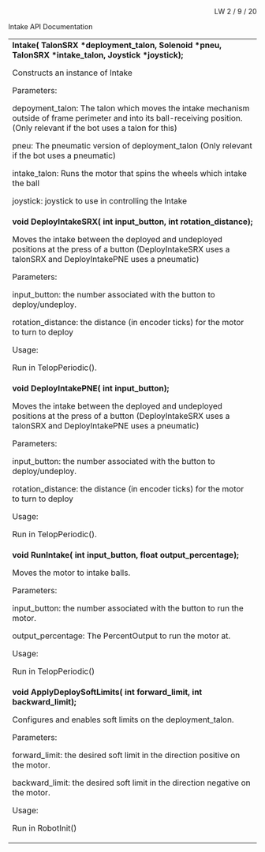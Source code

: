 
<p style="text-align: right">
LW	 2 / 9 / 20</p>


Intake API Documentation


<table>
  <tr>
   <td><strong>Intake( TalonSRX *deployment_talon, Solenoid *pneu, TalonSRX *intake_talon, Joystick *joystick);</strong>
<p>
Constructs an instance of Intake
<p>
Parameters:
<p>
depoyment_talon: The talon which moves the intake mechanism outside of frame perimeter and into its ball-receiving position.  (Only relevant if the bot uses a talon for this)
<p>
pneu: The pneumatic version of deployment_talon (Only relevant if the bot uses a pneumatic)
<p>
intake_talon: Runs the motor that spins the wheels which intake the ball
<p>
joystick: joystick to use in controlling the Intake
   </td>
  </tr>
  <tr>
   <td><strong>void DeployIntakeSRX( int input_button, int rotation_distance);</strong>
<p>
Moves the intake between the deployed and undeployed positions at the press of a button (DeployIntakeSRX uses a talonSRX and DeployIntakePNE uses a pneumatic)
<p>
Parameters:
<p>
input_button: the number associated with the button to deploy/undeploy.
<p>
rotation_distance: the distance (in encoder ticks) for the motor to turn to deploy 
<p>
Usage: 
<p>
Run in TelopPeriodic().
   </td>
  </tr>
  <tr>
   <td><strong>void DeployIntakePNE( int input_button);</strong>
<p>
Moves the intake between the deployed and undeployed positions at the press of a button (DeployIntakeSRX uses a talonSRX and DeployIntakePNE uses a pneumatic)
<p>
Parameters:
<p>
input_button: the number associated with the button to deploy/undeploy.
<p>
rotation_distance: the distance (in encoder ticks) for the motor to turn to deploy 
<p>
Usage: 
<p>
Run in TelopPeriodic().
   </td>
  </tr>
  <tr>
   <td><strong>void RunIntake( int input_button, float output_percentage);</strong>
<p>
Moves the motor to intake balls.
<p>
Parameters:
<p>
input_button: the number associated with the button to run the motor.
<p>
output_percentage: The PercentOutput to run the motor at.
<p>
Usage: 
<p>
Run in TelopPeriodic() 
   </td>
  </tr>
  <tr>
   <td><strong>void ApplyDeploySoftLimits( int forward_limit, int backward_limit);</strong>
<p>
Configures and enables soft limits on the deployment_talon.
<p>
Parameters:
<p>
forward_limit: the desired soft limit in the direction positive on the motor.
<p>
backward_limit: the desired soft limit in the direction negative on the motor.
<p>
Usage:
<p>
Run in RobotInit()
   </td>
  </tr>
</table>


